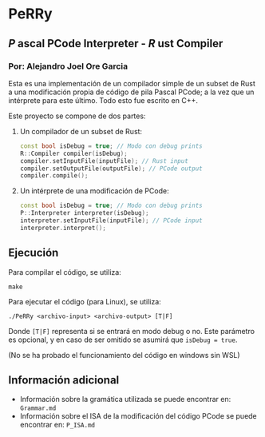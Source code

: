 # PeRRy
## *P* ascal PCode Interpreter - *R* ust Compiler
### Por: Alejandro Joel Ore Garcia

Esta es una implementación de un compilador simple de un subset de Rust a una modificación propia de código de pila Pascal PCode; a la vez que un intérprete para este último. Todo esto fue escrito en C++.

Este proyecto se compone de dos partes:

1. Un compilador de un subset de Rust:
    ```c++
    const bool isDebug = true; // Modo con debug prints
    R::Compiler compiler(isDebug);
    compiler.setInputFile(inputFile); // Rust input
    compiler.setOutputFile(outputFile); // PCode output
    compiler.compile();
    ```
2. Un intérprete de una modificación de PCode:
    ```c++
    const bool isDebug = true; // Modo con debug prints
    P::Interpreter interpreter(isDebug);
    interpreter.setInputFile(inputFile); // PCode input
    interpreter.interpret();
    ```

## Ejecución

Para compilar el código, se utiliza:
```
make
```
Para ejecutar el código (para Linux), se utiliza:
```
./PeRRy <archivo-input> <archivo-output> [T|F]
```
Donde `[T|F]` representa si se entrará en modo debug o no. Este parámetro es opcional, y en caso de ser omitido se asumirá que `isDebug = true`.

(No se ha probado el funcionamiento del código en windows sin WSL)

## Información adicional

- Información sobre la gramática utilizada se puede encontrar en:
`Grammar.md`
- Información sobre el ISA de la modificación del código PCode se puede encontrar en:
`P_ISA.md`